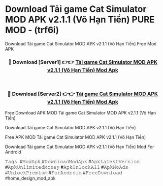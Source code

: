 # Download Tải game Cat Simulator MOD APK v2.1.1 (Vô Hạn Tiền) PURE MOD - (trf6i)
Download Tải game Cat Simulator MOD APK v2.1.1 (Vô Hạn Tiền) Free Mod APK

<div align="center">
<h3>🔴 Download [Server1] 👉👉 <a href="https://apk-comot.site?title=Tải_game_Cat_Simulator_MOD_APK_v2.1.1_(Vô_Hạn_Tiền)">Tải game Cat Simulator MOD APK v2.1.1 (Vô Hạn Tiền) Mod Apk</a></h3><br>

<h3>🔴 Download [Server2] 👉👉 <a href="https://apk-comot.site?title=Tải_game_Cat_Simulator_MOD_APK_v2.1.1_(Vô_Hạn_Tiền)">Tải game Cat Simulator MOD APK v2.1.1 (Vô Hạn Tiền) Mod Apk</a></h3>
</div>


Free Download APK MOD Tải game Cat Simulator MOD APK v2.1.1 (Vô Hạn Tiền)

Download Tải game Cat Simulator MOD APK v2.1.1 (Vô Hạn Tiền) 

Free APK MOD Tải game Cat Simulator MOD APK v2.1.1 (Vô Hạn Tiền) 

Download Tải game Cat Simulator MOD APK v2.1.1 (Vô Hạn Tiền) Mod For Android

𝚃𝚊𝚐𝚜: #𝙼𝚘𝚍𝙰𝚙𝚔 #𝙳𝚘𝚠𝚗𝚕𝚘𝚊𝚍𝙼𝚘𝚍𝙰𝚙𝚔 #𝙰𝚙𝚔𝙻𝚊𝚝𝚎𝚜𝚝𝚅𝚎𝚛𝚜𝚒𝚘𝚗 #𝙰𝚙𝚔𝚄𝚗𝚕𝚒𝚖𝚒𝚝𝚎𝚍𝙼𝚘𝚗𝚎𝚢 #𝙰𝚙𝚔𝚄𝚗𝚕𝚘𝚌𝚔𝙰𝚕𝚕 #𝙰𝚙𝚔𝙽𝚘𝙰𝚍𝚜 #𝚄𝚗𝚕𝚘𝚌𝚔𝙿𝚛𝚎𝚖𝚒𝚞𝚖 #𝙵𝚘𝚛𝙰𝚗𝚍𝚛𝚘𝚒𝚍 #𝙵𝚛𝚎𝚎𝙳𝚘𝚠𝚗𝚕𝚘𝚊𝚍 #home_design_mod_apk
